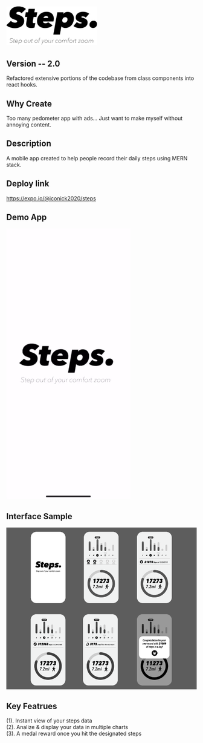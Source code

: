 # <img src='./assets/logo.png' width='240'/>

## Version  -- 2.0
Refactored extensive portions of the codebase from class components into react hooks.

## Why Create
Too many pedometer app with ads...
Just want to make myself without annoying content.

## Description
A mobile app created to help people record their daily steps using MERN stack.

## Deploy link
https://expo.io/@iconick2020/steps

## Demo App
<img src='./assets/ezgif-3-9c7821b643ae.gif'/>


## Interface Sample
<img src='./assets/sample1.png'/>

## Key Featrues
(1). Instant view of your steps data<br/>
(2). Analize & display your data in multiple charts<br/>
(3). A medal reward once you hit the designated steps<br/>
